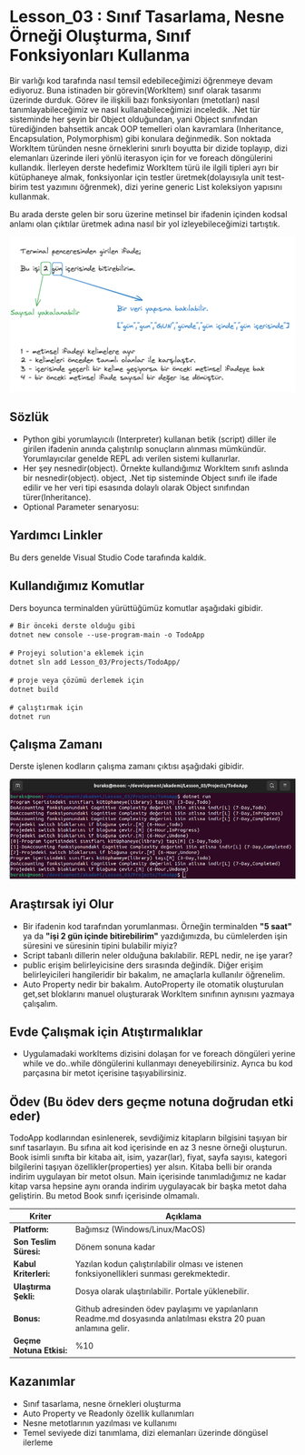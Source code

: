 # Lesson_03 : Sınıf Tasarlama, Nesne Örneği Oluşturma, Sınıf Fonksiyonları Kullanma

Bir varlığı kod tarafında nasıl temsil edebileceğimizi öğrenmeye devam ediyoruz. Buna istinaden bir görevin(WorkItem) sınıf olarak tasarımı üzerinde durduk. Görev ile ilişkili bazı fonksiyonları (metotları) nasıl tanımlayabileceğimiz ve nasıl kullanabileceğimizi inceledik. .Net tür sisteminde her şeyin bir Object olduğundan, yani Object sınıfından türediğinden bahsettik ancak OOP temelleri olan kavramlara (Inheritance, Encapsulation, Polymorphism) gibi konulara değinmedik. Son noktada WorkItem türünden nesne örneklerini sınırlı boyutta bir dizide toplayıp, dizi elemanları üzerinde ileri yönlü iterasyon için for ve foreach döngülerini kullandık. İlerleyen derste hedefimiz WorkItem türü ile ilgili tipleri ayrı bir kütüphaneye almak, fonksiyonlar için testler üretmek(dolayısıyla unit test-birim test yazımını öğrenmek), dizi yerine generic List koleksiyon yapısını kullanmak.

Bu arada derste gelen bir soru üzerine metinsel bir ifadenin içinden kodsal anlamı olan çıktılar üretmek adına nasıl bir yol izleyebileceğimizi tartıştık. 

![interpreting.png](interpreting.png)

## Sözlük

- Python gibi yorumlayıcılı (Interpreter) kullanan betik (script) diller ile girilen ifadenin anında çalıştırılıp sonuçların alınması mümkündür. Yorumlayıcılar genelde REPL adı verilen sistemi kullanırlar.
- Her şey nesnedir(object). Örnekte kullandığımız WorkItem sınıfı aslında bir nesnedir(object). object, .Net tip sisteminde Object sınıfı ile ifade edilir ve her veri tipi esasında dolaylı olarak Object sınıfından türer(Inheritance).
- Optional Parameter senaryosu:

## Yardımcı Linkler

Bu ders genelde Visual Studio Code tarafında kaldık.

## Kullandığımız Komutlar

Ders boyunca terminalden yürüttüğümüz komutlar aşağıdaki gibidir.

```shell
# Bir önceki derste olduğu gibi
dotnet new console --use-program-main -o TodoApp

# Projeyi solution'a eklemek için
dotnet sln add Lesson_03/Projects/TodoApp/

# proje veya çözümü derlemek için
dotnet build

# çalıştırmak için
dotnet run
```

## Çalışma Zamanı

Derste işlenen kodların çalışma zamanı çıktısı aşağıdaki gibidir.

![runtime.png](runtime.png)

## Araştırsak iyi Olur

- Bir ifadenin kod tarafından yorumlanması. Örneğin terminalden **"5 saat"** ya da **"işi 2 gün içinde bitirebilirim"** yazdığımızda, bu cümlelerden işin süresini ve süresinin tipini bulabilir miyiz?
- Script tabanlı dillerin neler olduğuna bakılabilir. REPL nedir, ne işe yarar?
- public erişim belirleyicisine ders sırasında değindik. Diğer erişim belirleyicileri hangileridir bir bakalım, ne amaçlarla kullanılır öğrenelim.
- Auto Property nedir bir bakalım. AutoProperty ile otomatik oluşturulan get,set bloklarını manuel oluşturarak WorkItem sınıfının aynısını yazmaya çalışalım.

## Evde Çalışmak için Atıştırmalıklar

- Uygulamadaki workItems dizisini dolaşan for ve foreach döngüleri yerine while ve do..while döngülerini kullanmayı deneyebilirsiniz. Ayrıca bu kod parçasına bir metot içerisine taşıyabilirsiniz.

## Ödev (Bu ödev ders geçme notuna doğrudan etki eder)

TodoApp kodlarından esinlenerek, sevdiğimiz kitapların bilgisini taşıyan bir sınıf tasarlayın. Bu sıfına ait kod içerisinde en az 3 nesne örneği oluşturun. Book isimli sınıfta bir kitaba ait, isim, yazar(lar), fiyat, sayfa sayısı, kategori bilgilerini taşıyan özellikler(properties) yer alsın. Kitaba belli bir oranda indirim uygulayan bir metot olsun. Main içerisinde tanımladığımız ne kadar kitap varsa hepsine aynı oranda indirim uygulayacak bir başka metot daha geliştirin. Bu metod Book sınıfı içerisinde olmamalı.

|Kriter                  | Açıklama                           |
|------------------------|------------------------------------|
|**Platform:**           |Bağımsız (Windows/Linux/MacOS)      |
|**Son Teslim Süresi:**  |Dönem sonuna kadar                  |
|**Kabul Kriterleri:**   |Yazılan kodun çalıştırılabilir olması ve istenen fonksiyonellikleri sunması gerekmektedir.|
|**Ulaştırma Şekli:**    |Dosya olarak ulaştırılabilir. Portale yüklenebilir.|
|**Bonus:**              |Github adresinden ödev paylaşımı ve yapılanların Readme.md dosyasında anlatılması ekstra 20 puan anlamına gelir.|
|**Geçme Notuna Etkisi:**| %10                                |

## Kazanımlar

- Sınıf tasarlama, nesne örnekleri oluşturma
- Auto Property ve Readonly özellik kullanımları
- Nesne metotlarının yazılması ve kullanımı
- Temel seviyede dizi tanımlama, dizi elemanları üzerinde döngüsel ilerleme
